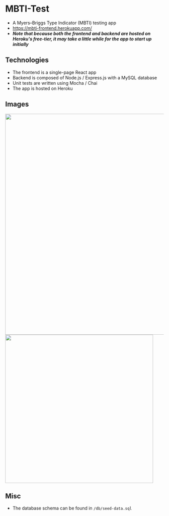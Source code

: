 # MBTI-Test
* A Myers–Briggs Type Indicator (MBTI) testing app
* https://mbti-frontend.herokuapp.com/
* **_Note that because both the frontend and backend are hosted on Heroku's free-tier, it may take a little while for the app to start up initially_**

## Technologies
* The frontend is a single-page React app
* Backend is composed of Node.js / Express.js with a MySQL database
* Unit tests are written using Mocha / Chai
* The app is hosted on Heroku

## Images
<img src="https://github.com/juncheong/MBTI-Test/blob/master/docs/img/QuestionPage.PNG?raw=true" height="700">
<img src="https://github.com/juncheong/MBTI-Test/blob/master/docs/img/ResultPage.PNG?raw=true" height="470">

## Misc
* The database schema can be found in ```/db/seed-data.sql```

